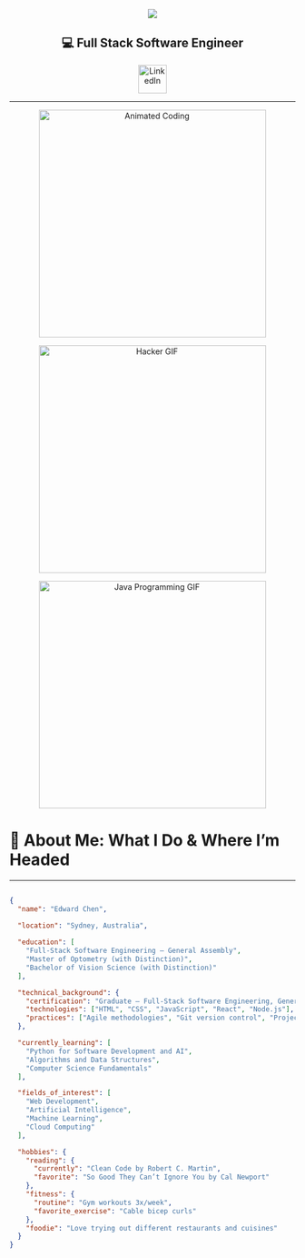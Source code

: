 <p align="center">
  <img src="https://capsule-render.vercel.app/api?type=waving&color=timeGradient&height=300&section=header&text=Hello!&fontSize=90" />
</p>

<h2 align="center">💻 Full Stack Software Engineer</h2>

<p align="center">
  <a href="https://www.linkedin.com/in/edwardjxchen/" target="_blank">
    <img src="https://cdn2.iconfinder.com/data/icons/social-media-2285/512/1_Linkedin_unofficial_colored_svg-512.png" height="50" alt="LinkedIn" />
  </a>
</p>

---

<p align="center">
  <img src="https://media3.giphy.com/media/v1.Y2lkPTc5MGI3NjExdWZ2bDRyY2xrM2Flc2ZlMGVkc2Njc2V0eHhxd3J5NXJ3aTh0YWQzdyZlcD12MV9pbnRlcm5hbF9naWZfYnlfaWQmY3Q9Zw/mcsPU3SkKrYDdW3aAU/giphy.webp" alt="Animated Coding" width="400" />
</p>

<p align="center">
  <img src="https://media1.tenor.com/m/rtBWbeSKvaMAAAAC/coding-hacker.webp" alt="Hacker GIF" width="400" />
</p>

<p align="center">
  <img src="https://media1.tenor.com/m/OKMiJjqXkMcAAAAC/java-programming.webp" alt="Java Programming GIF" width="400" />
</p>

# 🚀 About Me: What I Do & Where I’m Headed
---

```json

{
  "name": "Edward Chen",

  "location": "Sydney, Australia",
  
  "education": [
    "Full-Stack Software Engineering – General Assembly",
    "Master of Optometry (with Distinction)",
    "Bachelor of Vision Science (with Distinction)"
  ],

  "technical_background": {
    "certification": "Graduate – Full-Stack Software Engineering, General Assembly",
    "technologies": ["HTML", "CSS", "JavaScript", "React", "Node.js"],
    "practices": ["Agile methodologies", "Git version control", "Project-based learning"]
  },

  "currently_learning": [
    "Python for Software Development and AI",
    "Algorithms and Data Structures",
    "Computer Science Fundamentals"
  ],

  "fields_of_interest": [
    "Web Development",
    "Artificial Intelligence",
    "Machine Learning",
    "Cloud Computing"
  ],

  "hobbies": {
    "reading": {
      "currently": "Clean Code by Robert C. Martin",
      "favorite": "So Good They Can’t Ignore You by Cal Newport"
    },
    "fitness": {
      "routine": "Gym workouts 3x/week",
      "favorite_exercise": "Cable bicep curls"
    },
    "foodie": "Love trying out different restaurants and cuisines"
  }
}


